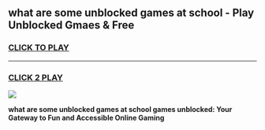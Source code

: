 
## what are some unblocked games at school - Play Unblocked Gmaes & Free
<h3>
<a href="https://news.freeplayer.one?title=what_are_some_unblocked_games_at_school&ref=23F">CLICK TO PLAY</a></h3>
<hr>

<h3>
<a href="https://news.freeplayer.one?title=what_are_some_unblocked_games_at_school&ref=23F">CLICK 2 PLAY</a>
  
</h3>

<a href="https://news.freeplayer.one?title=what_are_some_unblocked_games_at_school&ref=23F/"><img src="https://clearcache.store/games.png"></a>


**what are some unblocked games at school games unblocked: Your Gateway to Fun and Accessible Online Gaming**

